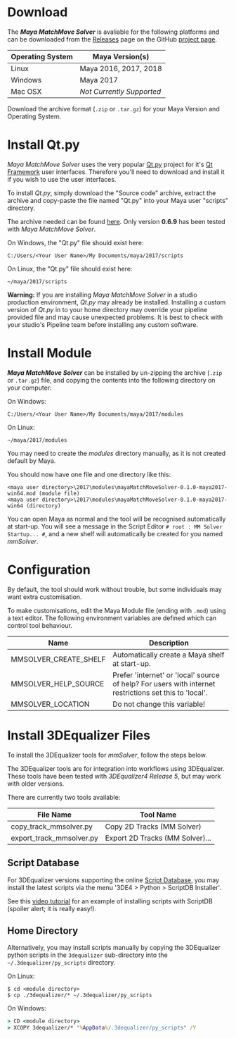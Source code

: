 # Download

The ***Maya MatchMove Solver*** is avaliable for the following
platforms and can be downloaded from the
[Releases](https://github.com/david-cattermole/mayaMatchMoveSolver/releases)
page on the GitHub [project page](https://github.com/david-cattermole/mayaMatchMoveSolver).

| Operating System  | Maya Version(s)           |
| ----------------- | ------------------------- |
| Linux             | Maya 2016, 2017, 2018     |
| Windows           | Maya 2017                 |
| Mac OSX           | *Not Currently Supported* |

Download the archive format (`.zip` or `.tar.gz`) for your Maya
Version and Operating System.

# Install Qt.py

*Maya MatchMove Solver* uses the very popular
[Qt.py](https://github.com/mottosso/Qt.py) project for it's 
[Qt Framework](https://www.qt.io/) user interfaces. Therefore 
you'll need to download and install it if you wish to use the 
user interfaces.

To install *Qt.py*, simply download the "Source code" archive, extract
the archive and copy-paste the file named "Qt.py" into your Maya user
"scripts" directory.

The archive needed can be found
[here](https://github.com/mottosso/Qt.py/releases/tag/0.6.9). 
Only version **0.6.9** has been tested with *Maya MatchMove Solver*.

On Windows, the "Qt.py" file should exist here:
```
C:/Users/<Your User Name>/My Documents/maya/2017/scripts
```

On Linux, the "Qt.py" file should exist here:
```
~/maya/2017/scripts
```

**Warning:** If you are installing *Maya MatchMove Solver* in a studio
production environment, *Qt.py* may already be installed. Installing a
custom version of *Qt.py* in to your home directory may override your
pipeline provided file and may cause unexpected problems. It is best
to check with your studio's Pipeline team before installing any custom
software.

# Install Module

***Maya MatchMove Solver*** can be installed by un-zipping the archive
(`.zip` or `.tar.gz`) file, and copying the contents into the
following directory on your computer:

On Windows:
```
C:/Users/<Your User Name>/My Documents/maya/2017/modules
```

On Linux:
```
~/maya/2017/modules
```

You may need to create the *modules* directory manually, as it is not
created default by Maya.

You should now have one file and one directory like this:
```
<maya user directory>\2017\modules\mayaMatchMoveSolver-0.1.0-maya2017-win64.mod (module file)
<maya user directory>\2017\modules\mayaMatchMoveSolver-0.1.0-maya2017-win64 (directory)
```

You can open Maya as normal and the tool will be recognised
automatically at start-up.  You will see a message in the Script
Editor `# root : MM Solver Startup... #`, and a new shelf will
automatically be created for you named *mmSolver*.

# Configuration

By default, the tool should work without trouble, but some individuals
may want extra customisation.

To make customisations, edit the Maya Module file (ending with `.mod`)
using a text editor. The following environment variables are defined
which can control tool behaviour.

| Name                     | Description                                                                                            |
| ------------------------ | ------------------------------------------------------------------------------------------------------ |
| MMSOLVER_CREATE_SHELF    | Automatically create a Maya shelf at start-up.                                                         |
| MMSOLVER_HELP_SOURCE     | Prefer 'internet' or 'local' source of help? For users with internet restrictions set this to 'local'. |
| MMSOLVER_LOCATION        | Do not change this variable!                                                                           |

# Install 3DEqualizer Files

To install the 3DEqualizer tools for *mmSolver*, follow the steps below.

The 3DEqualizer tools are for integration into workflows using
3DEqualizer. These tools have been tested with *3DEqualizer4 Release 5*,
but may work with older versions.

There are currently two tools available:

| File Name                | Tool Name                           |
| ------------------------ | ----------------------------------- |
| copy_track_mmsolver.py   | Copy 2D Tracks (MM Solver)          |
| export_track_mmsolver.py | Export 2D Tracks (MM Solver)...     |

## Script Database

For 3DEqualizer versions supporting the online
[Script Database](https://www.3dequalizer.com/?site=scriptdb), you may
install the latest scripts via the menu '3DE4 > Python > ScriptDB Installer'.

See this [video tutorial](https://www.youtube.com/watch?v=gVr_Fo1xh0E)
for an example of installing scripts with ScriptDB (spoiler alert; it
is really easy!).

## Home Directory

Alternatively, you may install scripts manually by copying the
3DEqualizer python scripts in the `3dequalizer` sub-directory into the
`~/.3dequalizer/py_scripts` directory.

On Linux:
```commandline
$ cd <module directory>
$ cp ./3dequalizer/* ~/.3dequalizer/py_scripts
```

On Windows:
```cmd
> CD <module directory>
> XCOPY 3dequalizer/* "%AppData%/.3dequalizer/py_scripts" /Y
```

